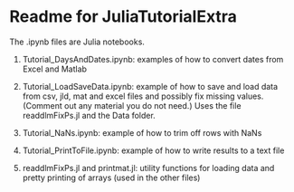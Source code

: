 Readme for JuliaTutorialExtra
=============================

The .ipynb files are Julia notebooks. 

1. Tutorial_DaysAndDates.ipynb: examples of how to convert dates from Excel and Matlab 

2. Tutorial_LoadSaveData.ipynb: example of how to save and load data from csv, jld, mat and excel files and possibly fix missing values. (Comment out any material you do not need.) Uses the file readdlmFixPs.jl and the Data folder.

3. Tutorial_NaNs.ipynb: example of how to trim off rows with NaNs

4. Tutorial_PrintToFile.ipynb: example of how to write results to a text file

5. readdlmFixPs.jl and printmat.jl: utility functions for loading data and pretty printing of arrays (used in the other files)
